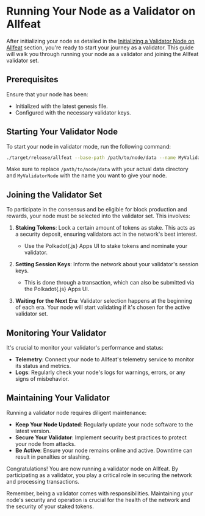 # Running Your Node as a Validator on Allfeat

After initializing your node as detailed in the [Initializing a Validator Node on Allfeat](initializing.md) section, you're ready to start your journey as a validator. This guide will walk you through running your node as a validator and joining the Allfeat validator set.

## Prerequisites

Ensure that your node has been:

- Initialized with the latest genesis file.
- Configured with the necessary validator keys.

## Starting Your Validator Node

To start your node in validator mode, run the following command:

```bash
./target/release/allfeat --base-path /path/to/node/data --name MyValidatorNode --telemetry-url 'wss://telemetry.polkadot.io/submit/ 0' --validator
```
Make sure to replace `/path/to/node/data` with your actual data directory and `MyValidatorNode` with the name you want to give your node.

## Joining the Validator Set

To participate in the consensus and be eligible for block production and rewards, your node must be selected into the validator set. This involves:

1. **Staking Tokens**: Lock a certain amount of tokens as stake. This acts as a security deposit, ensuring validators act in the network's best interest.

      - Use the Polkadot{.js} Apps UI to stake tokens and nominate your validator.

2. **Setting Session Keys**: Inform the network about your validator's session keys.

      - This is done through a transaction, which can also be submitted via the Polkadot{.js} Apps UI.

3. **Waiting for the Next Era**: Validator selection happens at the beginning of each era. Your node will start validating if it's chosen for the active validator set.

## Monitoring Your Validator

It's crucial to monitor your validator's performance and status:

- **Telemetry**: Connect your node to Allfeat's telemetry service to monitor its status and metrics.
- **Logs**: Regularly check your node's logs for warnings, errors, or any signs of misbehavior.

## Maintaining Your Validator

Running a validator node requires diligent maintenance:

- **Keep Your Node Updated**: Regularly update your node software to the latest version.
- **Secure Your Validator**: Implement security best practices to protect your node from attacks.
- **Be Active**: Ensure your node remains online and active. Downtime can result in penalties or slashing.

Congratulations! You are now running a validator node on Allfeat. By participating as a validator, you play a critical role in securing the network and processing transactions.

Remember, being a validator comes with responsibilities. Maintaining your node's security and operation is crucial for the health of the network and the security of your staked tokens.

